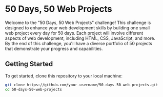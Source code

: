 # 50 Days, 50 Web Projects

Welcome to the "50 Days, 50 Web Projects" challenge! This challenge is designed to enhance your web development skills by building one small web project every day for 50 days. Each project will involve different aspects of web development, including HTML, CSS, JavaScript, and more. By the end of this challenge, you'll have a diverse portfolio of 50 projects that demonstrate your progress and capabilities.

## Getting Started

To get started, clone this repository to your local machine:

```bash
git clone https://github.com/your-username/50-days-50-web-projects.git
cd 50-days-50-web-projects
